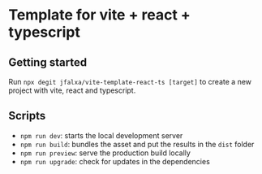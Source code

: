 # Template for vite + react + typescript

## Getting started

Run `npx degit jfalxa/vite-template-react-ts [target]` to create a new project with vite, react and typescript.

## Scripts

- `npm run dev`: starts the local development server
- `npm run build`: bundles the asset and put the results in the `dist` folder
- `npm run preview`: serve the production build locally
- `npm run upgrade`: check for updates in the dependencies
